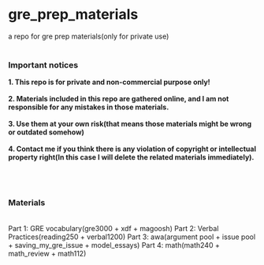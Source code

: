 # gre_prep_materials
a repo for gre prep materials(only for private use)
</br></br>
### Important notices
**1. This repo is for private and non-commercial purpose only!**</br>
</br>
**2. Materials included in this repo are gathered online, and I am not responsible for any mistakes in those materials.**</br>
</br>
**3. Use them at your own risk(that means those materials might be wrong or outdated somehow)**
</br></br>
**4. Contact me if you think there is any violation of copyright or intellectual property right(In this case I will delete the related materials immediately).**
</br>
</br></br></br>

### Materials
</br>
Part 1: GRE vocabulary(gre3000 + xdf + magoosh)
Part 2: Verbal Practices(reading250 + verbal1200)
Part 3: awa(argument pool + issue pool + saving_my_gre_issue + model_essays)
Part 4: math(math240 + math_review + math112)
